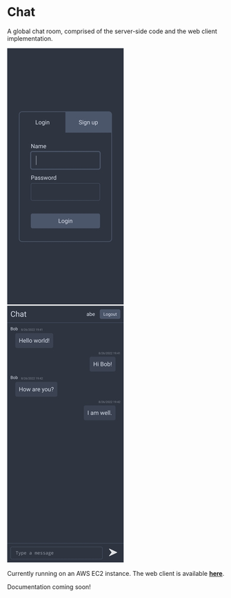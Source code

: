 # Chat

A global chat room, comprised of the server-side code and the web client
implementation.

![Screenshot: Login](screenshots/login.jpg)
![Screenshot: Chat](screenshots/chat.jpg)

Currently running on an AWS EC2 instance. The web client is available
**[here](http://ec2-13-57-232-164.us-west-1.compute.amazonaws.com)**.

Documentation coming soon!